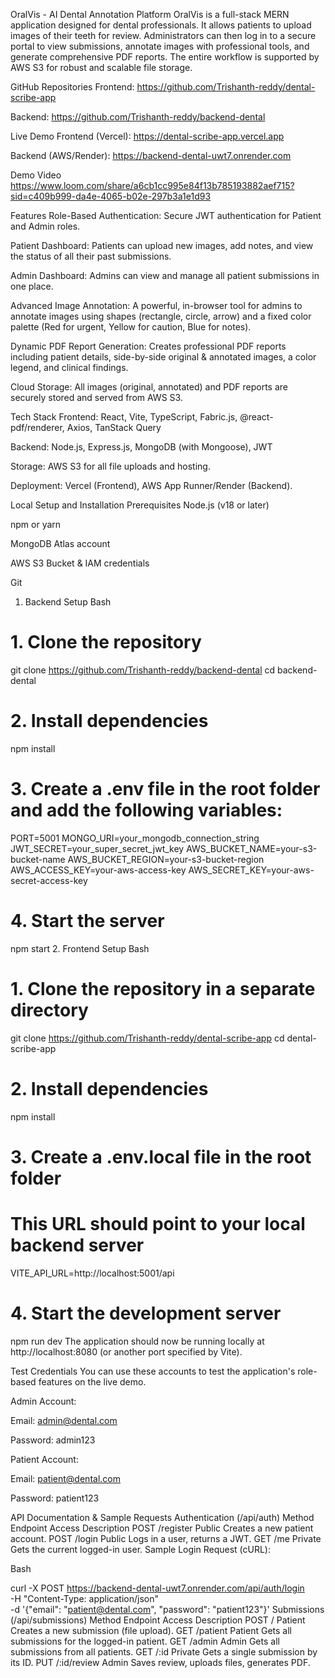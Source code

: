 OralVis - AI Dental Annotation Platform
OralVis is a full-stack MERN application designed for dental professionals. It allows patients to upload images of their teeth for review. Administrators can then log in to a secure portal to view submissions, annotate images with professional tools, and generate comprehensive PDF reports. The entire workflow is supported by AWS S3 for robust and scalable file storage.

GitHub Repositories
Frontend: https://github.com/Trishanth-reddy/dental-scribe-app

Backend: https://github.com/Trishanth-reddy/backend-dental

Live Demo
Frontend (Vercel): https://dental-scribe-app.vercel.app

Backend (AWS/Render): https://backend-dental-uwt7.onrender.com

Demo Video
https://www.loom.com/share/a6cb1cc995e84f13b785193882aef715?sid=c409b999-da4e-4065-b02e-297b3a1e1d93

Features
Role-Based Authentication: Secure JWT authentication for Patient and Admin roles.

Patient Dashboard: Patients can upload new images, add notes, and view the status of all their past submissions.

Admin Dashboard: Admins can view and manage all patient submissions in one place.

Advanced Image Annotation: A powerful, in-browser tool for admins to annotate images using shapes (rectangle, circle, arrow) and a fixed color palette (Red for urgent, Yellow for caution, Blue for notes).

Dynamic PDF Report Generation: Creates professional PDF reports including patient details, side-by-side original & annotated images, a color legend, and clinical findings.

Cloud Storage: All images (original, annotated) and PDF reports are securely stored and served from AWS S3.

Tech Stack
Frontend: React, Vite, TypeScript, Fabric.js, @react-pdf/renderer, Axios, TanStack Query

Backend: Node.js, Express.js, MongoDB (with Mongoose), JWT

Storage: AWS S3 for all file uploads and hosting.

Deployment: Vercel (Frontend), AWS App Runner/Render (Backend).

Local Setup and Installation
Prerequisites
Node.js (v18 or later)

npm or yarn

MongoDB Atlas account

AWS S3 Bucket & IAM credentials

Git

1. Backend Setup
Bash

# 1. Clone the repository
git clone https://github.com/Trishanth-reddy/backend-dental
cd backend-dental

# 2. Install dependencies
npm install

# 3. Create a .env file in the root folder and add the following variables:
PORT=5001
MONGO_URI=your_mongodb_connection_string
JWT_SECRET=your_super_secret_jwt_key
AWS_BUCKET_NAME=your-s3-bucket-name
AWS_BUCKET_REGION=your-s3-bucket-region
AWS_ACCESS_KEY=your-aws-access-key
AWS_SECRET_KEY=your-aws-secret-access-key

# 4. Start the server
npm start
2. Frontend Setup
Bash

# 1. Clone the repository in a separate directory
git clone https://github.com/Trishanth-reddy/dental-scribe-app
cd dental-scribe-app

# 2. Install dependencies
npm install

# 3. Create a .env.local file in the root folder
# This URL should point to your local backend server
VITE_API_URL=http://localhost:5001/api

# 4. Start the development server
npm run dev
The application should now be running locally at http://localhost:8080 (or another port specified by Vite).

Test Credentials
You can use these accounts to test the application's role-based features on the live demo.

Admin Account:

Email: admin@dental.com

Password: admin123

Patient Account:

Email: patient@dental.com

Password: patient123

API Documentation & Sample Requests
Authentication (/api/auth)
Method	Endpoint	Access	Description
POST	/register	Public	Creates a new patient account.
POST	/login	Public	Logs in a user, returns a JWT.
GET	/me	Private	Gets the current logged-in user.
Sample Login Request (cURL):

Bash

curl -X POST https://backend-dental-uwt7.onrender.com/api/auth/login \
-H "Content-Type: application/json" \
-d '{"email": "patient@dental.com", "password": "patient123"}'
Submissions (/api/submissions)
Method	Endpoint	Access	Description
POST	/	Patient	Creates a new submission (file upload).
GET	/patient	Patient	Gets all submissions for the logged-in patient.
GET	/admin	Admin	Gets all submissions from all patients.
GET	/:id	Private	Gets a single submission by its ID.
PUT	/:id/review	Admin	Saves review, uploads files, generates PDF.

